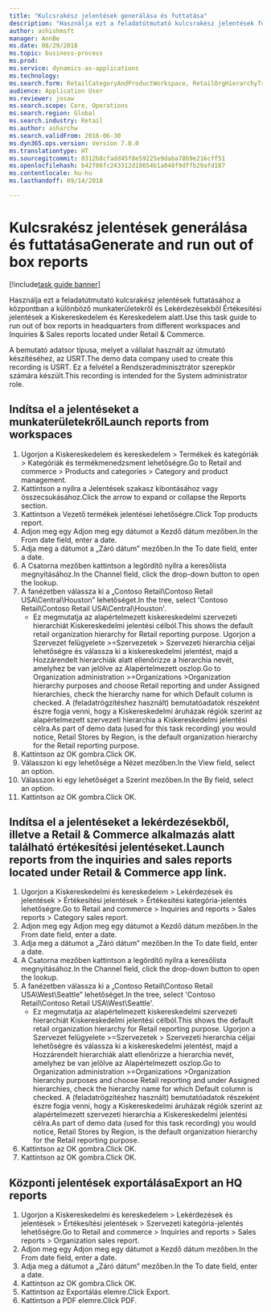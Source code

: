 ```yaml
--- 
title: "Kulcsrakész jelentések generálása és futtatása"
description: "Használja ezt a feladatútmutató kulcsrakész jelentések futtatásához a központban a különböző munkaterületekről és Lekérdezésekből Értékesítési jelentések a Kiskereskedelem és Kereskedelem alatt."
author: ashishmsft
manager: AnnBe
ms.date: 08/29/2018
ms.topic: business-process
ms.prod: 
ms.service: dynamics-ax-applications
ms.technology: 
ms.search.form: RetailCategoryAndProductWorkspace, RetailOrgHierarchyTreeLookup, SrsReportViewerForm
audience: Application User
ms.reviewer: josaw
ms.search.scope: Core, Operations
ms.search.region: Global
ms.search.industry: Retail
ms.author: asharchw
ms.search.validFrom: 2016-06-30
ms.dyn365.ops.version: Version 7.0.0
ms.translationtype: HT
ms.sourcegitcommit: 0312b8cfadd45f8e59225e9daba78b9e216cff51
ms.openlocfilehash: b42f86fc243312d18654b1a048f9dffb29afd187
ms.contentlocale: hu-hu
ms.lasthandoff: 09/14/2018

---
```

# <a name="generate-and-run-out-of-box-reports"></a><span data-ttu-id="75d2d-103">Kulcsrakész jelentések generálása és futtatása</span><span class="sxs-lookup"><span data-stu-id="75d2d-103">Generate and run out of box reports</span></span>

[!include[task guide banner](../includes/task-guide-banner.md)]

<span data-ttu-id="75d2d-104">Használja ezt a feladatútmutató kulcsrakész jelentések futtatásához a központban a különböző munkaterületekről és Lekérdezésekből Értékesítési jelentések a Kiskereskedelem és Kereskedelem alatt.</span><span class="sxs-lookup"><span data-stu-id="75d2d-104">Use this task guide to run out of box reports in headquarters from different workspaces and Inquiries & Sales reports located under Retail & Commerce.</span></span>



<span data-ttu-id="75d2d-105">A bemutató adatsor típusa, melyet a vállalat használt az útmutató készítéséhez, az USRT.</span><span class="sxs-lookup"><span data-stu-id="75d2d-105">The demo data company used to create this recording is USRT.</span></span> <span data-ttu-id="75d2d-106">Ez a felvétel a Rendszeradminisztrátor szerepkör számára készült.</span><span class="sxs-lookup"><span data-stu-id="75d2d-106">This recording is intended for the System administrator role.</span></span>


## <a name="launch-reports-from-workspaces"></a><span data-ttu-id="75d2d-107">Indítsa el a jelentéseket a munkaterületekről</span><span class="sxs-lookup"><span data-stu-id="75d2d-107">Launch reports from workspaces</span></span>
1. <span data-ttu-id="75d2d-108">Ugorjon a Kiskereskedelem és kereskedelem > Termékek és kategóriák > Kategóriák és termékmenedzsment lehetőségre.</span><span class="sxs-lookup"><span data-stu-id="75d2d-108">Go to Retail and commerce > Products and categories > Category and product management.</span></span>
2. <span data-ttu-id="75d2d-109">Kattintson a nyílra a Jelentések szakasz kibontásához vagy összecsukásához.</span><span class="sxs-lookup"><span data-stu-id="75d2d-109">Click the arrow to expand or collapse the Reports section.</span></span>
3. <span data-ttu-id="75d2d-110">Kattintson a Vezető termékek jelentései lehetőségre.</span><span class="sxs-lookup"><span data-stu-id="75d2d-110">Click Top products report.</span></span>
4. <span data-ttu-id="75d2d-111">Adjon meg egy
Adjon meg egy dátumot a Kezdő dátum mezőben.</span><span class="sxs-lookup"><span data-stu-id="75d2d-111">In the From date field, enter a date.</span></span>
5. <span data-ttu-id="75d2d-112">Adja meg a dátumot a „Záró dátum” mezőben.</span><span class="sxs-lookup"><span data-stu-id="75d2d-112">In the To date field, enter a date.</span></span>
6. <span data-ttu-id="75d2d-113">A Csatorna mezőben kattintson a legördítő nyílra a keresőlista megnyitásához.</span><span class="sxs-lookup"><span data-stu-id="75d2d-113">In the Channel field, click the drop-down button to open the lookup.</span></span>
7. <span data-ttu-id="75d2d-114">A fanézetben válassza ki a „Contoso Retail\Contoso Retail USA\Central\Houston” lehetőséget.</span><span class="sxs-lookup"><span data-stu-id="75d2d-114">In the tree, select 'Contoso Retail\Contoso Retail USA\Central\Houston'.</span></span>
    * <span data-ttu-id="75d2d-115">Ez megmutatja az alapértelmezett kiskereskedelmi szervezeti hierarchiát Kiskereskedelmi jelentési célból.</span><span class="sxs-lookup"><span data-stu-id="75d2d-115">This shows the default retail organization hierarchy for Retail reporting purpose.</span></span>   <span data-ttu-id="75d2d-116">Ugorjon a Szervezet felügyelete >Szervezetek > Szervezeti hierarchia céljai lehetőségre és válassza ki a kiskereskedelmi jelentést, majd a Hozzárendelt hierarchiák alatt ellenőrizze a hierarchia nevét, amelyhez be van jelölve az Alapértelmezett oszlop.</span><span class="sxs-lookup"><span data-stu-id="75d2d-116">Go to Organization administration >Organizations >Organization hierarchy purposes and choose Retail reporting and under Assigned hierarchies, check the hierarchy name for which Default column is checked.</span></span>      <span data-ttu-id="75d2d-117">A (feladatrögzítéshez használt) bemutatóadatok részeként észre fogja venni, hogy a Kiskereskedelmi áruházak régiók szerint az alapértelmezett szervezeti hierarchia a Kiskereskedelmi jelentési célra.</span><span class="sxs-lookup"><span data-stu-id="75d2d-117">As part of demo data (used for this task recording) you would notice, Retail Stores by Region, is the default organization hierarchy for the Retail reporting purpose.</span></span>     
8. <span data-ttu-id="75d2d-118">Kattintson az OK gombra.</span><span class="sxs-lookup"><span data-stu-id="75d2d-118">Click OK.</span></span>
9. <span data-ttu-id="75d2d-119">Válasszon ki egy lehetősége a Nézet mezőben.</span><span class="sxs-lookup"><span data-stu-id="75d2d-119">In the View field, select an option.</span></span>
10. <span data-ttu-id="75d2d-120">Válasszon ki egy lehetőséget a Szerint mezőben.</span><span class="sxs-lookup"><span data-stu-id="75d2d-120">In the By field, select an option.</span></span>
11. <span data-ttu-id="75d2d-121">Kattintson az OK gombra.</span><span class="sxs-lookup"><span data-stu-id="75d2d-121">Click OK.</span></span>

## <a name="launch-reports-from-the-inquiries-and-sales-reports-located-under-retail--commerce-app-link"></a><span data-ttu-id="75d2d-122">Indítsa el a jelentéseket a lekérdezésekből, illetve a Retail & Commerce alkalmazás alatt található értékesítési jelentéseket.</span><span class="sxs-lookup"><span data-stu-id="75d2d-122">Launch reports from the inquiries and sales reports located under Retail & Commerce app link.</span></span>
1. <span data-ttu-id="75d2d-123">Ugorjon a Kiskereskedelmi és kereskedelem > Lekérdezések és jelentések > Értékesítési jelentések > Értékesítési kategória-jelentés lehetőségre.</span><span class="sxs-lookup"><span data-stu-id="75d2d-123">Go to Retail and commerce > Inquiries and reports > Sales reports > Category sales report.</span></span>
2. <span data-ttu-id="75d2d-124">Adjon meg egy
Adjon meg egy dátumot a Kezdő dátum mezőben.</span><span class="sxs-lookup"><span data-stu-id="75d2d-124">In the From date field, enter a date.</span></span>
3. <span data-ttu-id="75d2d-125">Adja meg a dátumot a „Záró dátum” mezőben.</span><span class="sxs-lookup"><span data-stu-id="75d2d-125">In the To date field, enter a date.</span></span>
4. <span data-ttu-id="75d2d-126">A Csatorna mezőben kattintson a legördítő nyílra a keresőlista megnyitásához.</span><span class="sxs-lookup"><span data-stu-id="75d2d-126">In the Channel field, click the drop-down button to open the lookup.</span></span>
5. <span data-ttu-id="75d2d-127">A fanézetben válassza ki a „Contoso Retail\Contoso Retail USA\West\Seattle” lehetőséget.</span><span class="sxs-lookup"><span data-stu-id="75d2d-127">In the tree, select 'Contoso Retail\Contoso Retail USA\West\Seattle'.</span></span>
    * <span data-ttu-id="75d2d-128">Ez megmutatja az alapértelmezett kiskereskedelmi szervezeti hierarchiát Kiskereskedelmi jelentési célból.</span><span class="sxs-lookup"><span data-stu-id="75d2d-128">This shows the default retail organization hierarchy for Retail reporting purpose.</span></span>   <span data-ttu-id="75d2d-129">Ugorjon a Szervezet felügyelete >Szervezetek > Szervezeti hierarchia céljai lehetőségre és válassza ki a kiskereskedelmi jelentést, majd a Hozzárendelt hierarchiák alatt ellenőrizze a hierarchia nevét, amelyhez be van jelölve az Alapértelmezett oszlop.</span><span class="sxs-lookup"><span data-stu-id="75d2d-129">Go to Organization administration >Organizations >Organization hierarchy purposes and choose Retail reporting and under Assigned hierarchies, check the hierarchy name for which Default column is checked.</span></span>      <span data-ttu-id="75d2d-130">A (feladatrögzítéshez használt) bemutatóadatok részeként észre fogja venni, hogy a Kiskereskedelmi áruházak régiók szerint az alapértelmezett szervezeti hierarchia a Kiskereskedelmi jelentési célra.</span><span class="sxs-lookup"><span data-stu-id="75d2d-130">As part of demo data (used for this task recording) you would notice, Retail Stores by Region, is the default organization hierarchy for the Retail reporting purpose.</span></span>     
6. <span data-ttu-id="75d2d-131">Kattintson az OK gombra.</span><span class="sxs-lookup"><span data-stu-id="75d2d-131">Click OK.</span></span>
7. <span data-ttu-id="75d2d-132">Kattintson az OK gombra.</span><span class="sxs-lookup"><span data-stu-id="75d2d-132">Click OK.</span></span>

## <a name="export-an-hq-reports"></a><span data-ttu-id="75d2d-133">Központi jelentések exportálása</span><span class="sxs-lookup"><span data-stu-id="75d2d-133">Export an HQ reports</span></span>
1. <span data-ttu-id="75d2d-134">Ugorjon a Kiskereskedelmi és kereskedelem > Lekérdezések és jelentések > Értékesítési jelentések > Szervezeti kategória-jelentés lehetőségre.</span><span class="sxs-lookup"><span data-stu-id="75d2d-134">Go to Retail and commerce > Inquiries and reports > Sales reports > Organization sales report.</span></span>
2. <span data-ttu-id="75d2d-135">Adjon meg egy
Adjon meg egy dátumot a Kezdő dátum mezőben.</span><span class="sxs-lookup"><span data-stu-id="75d2d-135">In the From date field, enter a date.</span></span>
3. <span data-ttu-id="75d2d-136">Adja meg a dátumot a „Záró dátum” mezőben.</span><span class="sxs-lookup"><span data-stu-id="75d2d-136">In the To date field, enter a date.</span></span>
4. <span data-ttu-id="75d2d-137">Kattintson az OK gombra.</span><span class="sxs-lookup"><span data-stu-id="75d2d-137">Click OK.</span></span>
5. <span data-ttu-id="75d2d-138">Kattintson az Exportálás elemre.</span><span class="sxs-lookup"><span data-stu-id="75d2d-138">Click Export.</span></span>
6. <span data-ttu-id="75d2d-139">Kattintson a PDF elemre.</span><span class="sxs-lookup"><span data-stu-id="75d2d-139">Click PDF.</span></span>


